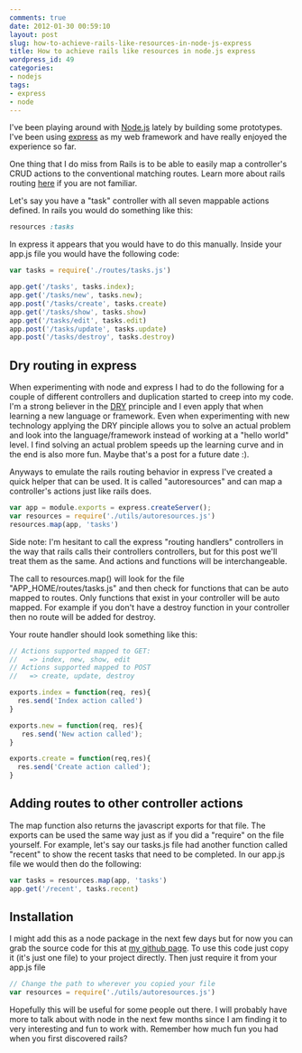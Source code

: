 ```yaml
---
comments: true
date: 2012-01-30 00:59:10
layout: post
slug: how-to-achieve-rails-like-resources-in-node-js-express
title: How to achieve rails like resources in node.js express
wordpress_id: 49
categories:
- nodejs
tags:
- express
- node
---
```


I've been playing around with [Node.js](http://nodejs.org/) lately by building some prototypes. I've been using [express](http://expressjs.com/) as my web framework and have really enjoyed the experience so far.

One thing that I do miss from Rails is to be able to easily map a controller's CRUD actions to the conventional matching routes. Learn more about rails routing [here](http://guides.rubyonrails.org/routing.html) if you are not familiar.

Let's say you have a "task" controller with all seven mappable actions defined. In rails you would do something like this:

```ruby
resources :tasks
```

In express it appears that you would have to do this manually. Inside your app.js file you would have the following code:

```javascript
var tasks = require('./routes/tasks.js')

app.get('/tasks', tasks.index);
app.get('/tasks/new', tasks.new);
app.post('/tasks/create', tasks.create)
app.get('/tasks/show', tasks.show)
app.get('/tasks/edit', tasks.edit)
app.post('/tasks/update', tasks.update)
app.post('/tasks/destroy', tasks.destroy)
```


## Dry routing in express

When experimenting with node and express I had to do the following for a couple of different controllers and duplication started to creep into my code. I'm a strong believer in the [DRY](http://en.wikipedia.org/wiki/Don%27t_repeat_yourself) principle and I even apply that when learning a new language or framework. Even when experimenting with new technology applying the DRY pinciple allows you to solve an actual problem and look into the language/framework instead of working at a "hello world" level. I find solving an actual problem speeds up the learning curve and in the end is also more fun. Maybe that's a post for a future date :).

Anyways to emulate the rails routing behavior in express I've created a quick helper that can be used. It is called "autoresources" and can map a controller's actions just like rails does.

```javascript
var app = module.exports = express.createServer();
var resources = require('./utils/autoresources.js')
resources.map(app, 'tasks')
```

Side note: I'm hesitant to call the express "routing handlers" controllers in the way that rails calls their controllers controllers, but for this post we'll treat them as the same. And actions and functions will be interchangeable.

The call to resources.map() will look for the file "APP_HOME/routes/tasks.js" and then check for functions that can be auto mapped to routes. Only functions that exist in your controller will be auto mapped. For example if you don't have a destroy function in your controller then no route will be added for destroy.

Your route handler should look something like this:

```javascript
// Actions supported mapped to GET:
//   => index, new, show, edit
// Actions supported mapped to POST
//   => create, update, destroy

exports.index = function(req, res){
  res.send('Index action called')
}

exports.new = function(req, res){
   res.send('New action called');
}

exports.create = function(req,res){
  res.send('Create action called');
}
```


##  Adding routes to other controller actions 

The map function also returns the javascript exports for that file. The exports can be used the same way just as if you did a "require" on the file yourself.
For example, let's say our tasks.js file had another function called "recent" to show the recent tasks that need to be completed. In our app.js file we would then do the following:

```javascript
var tasks = resources.map(app, 'tasks')
app.get('/recent', tasks.recent)
```


## Installation

I might add this as a node package in the next few days but for now you can grab the source code for this at [my github page](https://github.com/craigerm/autoresources). To use this code just copy it (it's just one file) to your project directly. Then just require it from your app.js file

```javascript
// Change the path to wherever you copied your file
var resources = require('./utils/autoresources.js')
```

Hopefully this will be useful for some people out there. I will probably have more to talk about with node in the next few months since I am finding it to very interesting and fun to work with. Remember how much fun you had when you first discovered rails?
